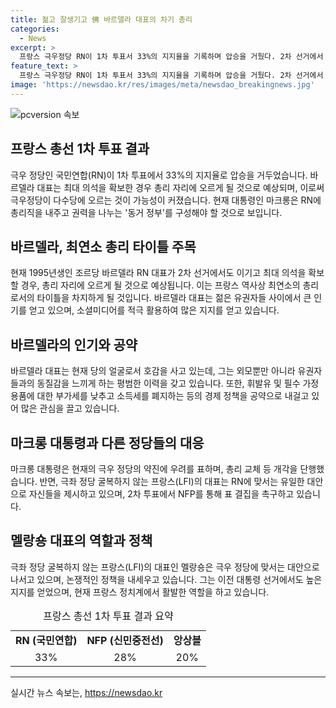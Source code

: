 ```yaml
---
title: 젊고 잘생기고 佛 바르델라 대표의 차기 총리
categories:
  - News
excerpt: >
  프랑스 극우정당 RN이 1차 투표서 33%의 지지율을 기록하며 압승을 거뒀다. 2차 선거에서 최대 의석을 확보할 경우, 1995년생 바르델라 대표가 최연소 총리로 취임할 전망이다. 바르델라는 외모와 젊음으로 많은 지지를 받으며, 사회학적으로 유권자들과 유사한 이미지를 가지고 있다. 그러나 경제 정책 등에 대한 비판도 존재하며, 현재 총리인 아탈은 극우 정당의 약진에 우려를 표명하며 2차 투표에서의 결과를 막겠다고 호소하고 있다.
feature_text: >
  프랑스 극우정당 RN이 1차 투표서 33%의 지지율을 기록하며 압승을 거뒀다. 2차 선거에서 최대 의석을 확보할 경우, 1995년생 바르델라 대표가 최연소 총리로 취임할 전망이다. 바르델라는 외모와 젊음으로 많은 지지를 받으며, 사회학적으로 유권자들과 유사한 이미지를 가지고 있다. 그러나 경제 정책 등에 대한 비판도 존재하며, 현재 총리인 아탈은 극우 정당의 약진에 우려를 표명하며 2차 투표에서의 결과를 막겠다고 호소하고 있다.
image: 'https://newsdao.kr/res/images/meta/newsdao_breakingnews.jpg'
---
```


<p><img src="https://newsdao.kr/res/images/meta/newsdao_breakingnews.jpg" alt="pcversion 속보" /></p>

<h2 data-ke-size="size26">프랑스 총선 1차 투표 결과</h2>

<p data-ke-size="size16">극우 정당인 국민연합(RN)이 1차 투표에서 33%의 지지율로 압승을 거두었습니다. 바르델라 대표는 최대 의석을 확보한 경우 총리 자리에 오르게 될 것으로 예상되며, 이로써 극우정당이 다수당에 오르는 것이 가능성이 커졌습니다. 현재 대통령인 마크롱은 RN에 총리직을 내주고 권력을 나누는 '동거 정부'를 구성해야 할 것으로 보입니다.</p>

<h2 data-ke-size="size26">바르델라, 최연소 총리 타이틀 주목</h2>

<p data-ke-size="size16">현재 1995년생인 조르당 바르델라 RN 대표가 2차 선거에서도 이기고 최대 의석을 확보할 경우, 총리 자리에 오르게 될 것으로 예상됩니다. 이는 프랑스 역사상 최연소의 총리로서의 타이틀을 차지하게 될 것입니다. 바르델라 대표는 젊은 유권자들 사이에서 큰 인기를 얻고 있으며, 소셜미디어를 적극 활용하여 많은 지지를 얻고 있습니다.</p>

<h2 data-ke-size="size26">바르델라의 인기와 공약</h2>

<p data-ke-size="size16">바르델라 대표는 현재 당의 얼굴로서 호감을 사고 있는데, 그는 외모뿐만 아니라 유권자들과의 동질감을 느끼게 하는 평범한 이력을 갖고 있습니다. 또한, 휘발유 및 필수 가정용품에 대한 부가세를 낮추고 소득세를 폐지하는 등의 경제 정책을 공약으로 내걸고 있어 많은 관심을 끌고 있습니다.</p>

<h2 data-ke-size="size26">마크롱 대통령과 다른 정당들의 대응</h2>

<p data-ke-size="size16">마크롱 대통령은 현재의 극우 정당의 약진에 우려를 표하며, 총리 교체 등 개각을 단행했습니다. 반면, 극좌 정당 굴복하지 않는 프랑스(LFI)의 대표는 RN에 맞서는 유일한 대안으로 자신들을 제시하고 있으며, 2차 투표에서 NFP를 통해 표 결집을 촉구하고 있습니다.</p>

<h2 data-ke-size="size26">멜랑숑 대표의 역할과 정책</h2>

<p data-ke-size="size16">극좌 정당 굴복하지 않는 프랑스(LFI)의 대표인 멜랑숑은 극우 정당에 맞서는 대안으로 나서고 있으며, 논쟁적인 정책을 내세우고 있습니다. 그는 이전 대통령 선거에서도 높은 지지를 얻었으며, 현재 프랑스 정치계에서 활발한 역할을 하고 있습니다.</p>

<table>
  <caption>프랑스 총선 1차 투표 결과 요약</caption>
  <tbody>
    <tr>
      <td style="text-align: center; height: 17px;"><b>RN (국민연합)</b></td>
      <td style="text-align: center; height: 17px;"><b>NFP (신민중전선)</b></td>
      <td style="text-align: center; height: 17px;"><b>앙상블</b></td>
    </tr>
    <tr>
      <td style="text-align: center; height: 17px;">33%</td>
      <td style="text-align: center; height: 17px;">28%</td>
      <td style="text-align: center; height: 17px;">20%</td>
    </tr>
  </tbody>
</table>

<hr>
실시간 뉴스 속보는, <a href="https://newsdao.kr" rel="dofollow">https://newsdao.kr</a>



